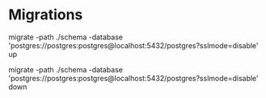 # Migrations 

migrate -path ./schema -database 'postgres://postgres:postgres@localhost:5432/postgres?sslmode=disable' up  

migrate -path ./schema -database 'postgres://postgres:postgres@localhost:5432/postgres?sslmode=disable' down